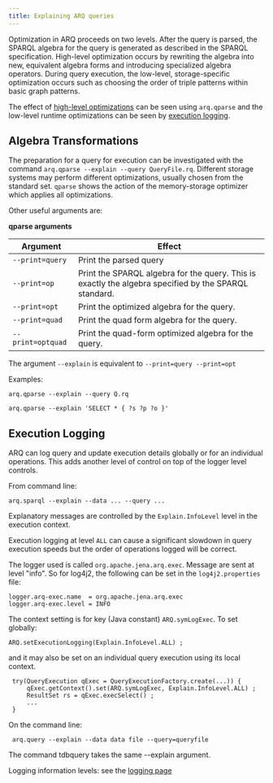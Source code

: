 ```yaml
---
title: Explaining ARQ queries
---
```


Optimization in ARQ proceeds on two levels. After the query is parsed,
the SPARQL algebra for the query is generated as described in the SPARQL
specification. High-level optimization occurs by rewriting the algebra
into new, equivalent algebra forms and introducing specialized algebra
operators. During query execution, the low-level, storage-specific
optimization occurs such as choosing the order of triple patterns within
basic graph patterns.

The effect of [high-level optimizations](#algebra-transformations) can
be seen using `arq.qparse` and the low-level runtime optimizations can
be seen by [execution logging](#execution-logging).

## Algebra Transformations

The preparation for a query for execution can be investigated with the
command `arq.qparse --explain --query QueryFile.rq`. Different storage
systems may perform different optimizations, usually chosen from the
standard set. `qparse` shows the action of the memory-storage optimizer
which applies all optimizations.

Other useful arguments are:

**qparse arguments**

Argument | Effect
-------- | -----
`--print=query` | Print the parsed query
`--print=op` | Print the SPARQL algebra for the query. This is exactly the algebra specified by the SPARQL standard.
`--print=opt` | Print the optimized algebra for the query.
`--print=quad` | Print the quad form algebra for the query.
`--print=optquad` | Print the quad-form optimized algebra for the query.

The argument `--explain` is equivalent to `--print=query --print=opt`

Examples:

    arq.qparse --explain --query Q.rq

    arq.qparse --explain 'SELECT * { ?s ?p ?o }'

## Execution Logging

ARQ can log query and update execution details globally or for an
individual operations. This adds another level of control on top of the
logger level controls.

From command line:

    arq.sparql --explain --data ... --query ...

Explanatory messages are controlled by the `Explain.InfoLevel` level in
the execution context.

Execution logging at level `ALL` can cause a significant slowdown in
query execution speeds but the order of operations logged will be
correct.

The logger used is called `org.apache.jena.arq.exec`. Message are sent
at level "info". So for log4j2, the following can be set in the
`log4j2.properties` file:

    logger.arq-exec.name  = org.apache.jena.arq.exec
    logger.arq-exec.level = INFO

The context setting is for key (Java constant) `ARQ.symLogExec`. To set
globally:

    ARQ.setExecutionLogging(Explain.InfoLevel.ALL) ;

and it may also be set on an individual query execution using its local
context.

     try(QueryExecution qExec = QueryExecutionFactory.create(...)) {
         qExec.getContext().set(ARQ.symLogExec, Explain.InfoLevel.ALL) ;
         ResultSet rs = qExec.execSelect() ;
         ...
     }

On the command line:

     arq.query --explain --data data file --query=queryfile

The command tdbquery takes the same --explain argument.

Logging information levels: see the [logging page](logging.html)

